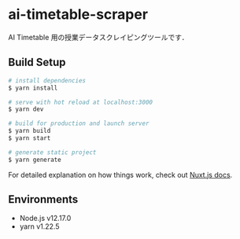 # ai-timetable-scraper

AI Timetable 用の授業データスクレイピングツールです．

## Build Setup

```bash
# install dependencies
$ yarn install

# serve with hot reload at localhost:3000
$ yarn dev

# build for production and launch server
$ yarn build
$ yarn start

# generate static project
$ yarn generate
```

For detailed explanation on how things work, check out [Nuxt.js docs](https://nuxtjs.org).

## Environments

- Node.js v12.17.0
- yarn v1.22.5
